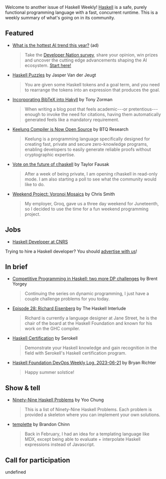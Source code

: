 Welcome to another issue of Haskell Weekly!
[Haskell](https://www.haskell.org) is a safe, purely functional programming language with a fast, concurrent runtime.
This is a weekly summary of what's going on in its community.

## Featured

<!-- Runs on 2023-06-15, 2023-06-22, 2023-07-06 & 2023-07-13. -->
- [What is the hottest AI trend this year?](https://www.developereconomics.net/?member_id=haskell&utm_medium=nl_2) (ad)
  > Take the [Developer Nation survey](https://www.developereconomics.net/?member_id=haskell&utm_medium=nl_2), share your opinion, win prizes and uncover the cutting edge advancements shaping the AI ecosystem. [Start here!](https://www.developereconomics.net/?member_id=haskell&utm_medium=nl_2)

- [Haskell Puzzles](https://jaspervdj.be/posts/2023-06-19-haskell-puzzles.html) by Jasper Van der Jeugt
  > You are given some Haskell tokens and a goal term, and you need to rearrange the tokens into an expression that produces the goal.

- [Incorporating BibTeX into Hakyll](https://tony-zorman.com/posts/hakyll-and-bibtex.html) by Tony Zorman
  > When writing a blog post that feels academic---or pretentious---enough to invoke the need for citations, having them automatically generated feels like a mandatory requirement.

- [Keelung Compiler is Now Open Source](https://www.btq.com/blog/keelung-compiler-is-now-open-source) by BTQ Research
  > Keelung is a programming language specifically designed for creating fast, private and secure zero-knowledge programs, enabling developers to easily generate reliable proofs without cryptographic expertise.

- [Vote on the future of r/haskell](https://discourse.haskell.org/t/vote-on-the-future-of-r-haskell/6562?u=taylorfausak) by Taylor Fausak
  > After a week of being private, I am opening r/haskell in read-only mode. I am also starting a poll to see what the community would like to do.

- [Weekend Project: Voronoi Mosaics](https://cdsmithus.medium.com/weekend-project-voronoi-mosaics-b68307559aa3) by Chris Smith
  > My employer, Groq, gave us a three day weekend for Juneteenth, so I decided to use the time for a fun weekend programming project.

## Jobs

- [Haskell Developer at CNRS](https://discourse.haskell.org/t/haskell-job-french-research-agency-cnrs-europa-france-paris/6545?u=taylorfausak)

Trying to hire a Haskell developer?
You should [advertise with us](https://haskellweekly.news/advertising.html)!

## In brief

- [Competitive Programming in Haskell: two more DP challenges](https://byorgey.wordpress.com/2023/06/20/competitive-programming-in-haskell-two-more-dp-challenges/) by Brent Yorgey
  > Continuing the series on dynamic programming, I just have a couple challenge problems for you today.

- [Episode 28: Richard Eisenberg](https://haskell.foundation/podcast/28/) by The Haskell Interlude
  > Richard is currently a language designer at Jane Street, he is the chair of the board at the Haskell Foundation and known for his work on the GHC compiler.

- [Haskell Certification](https://certification.serokell.io) by Serokell
  > Demonstrate your Haskell knowledge and gain recognition in the field with Serokell's Haskell certification program.

- [Haskell Foundation DevOps Weekly Log, 2023-06-21](https://discourse.haskell.org/t/haskell-foundation-devops-weekly-log-2023-06-21/6612?u=taylorfausak) by Bryan Richter
  > Happy summer solstice!

## Show & tell

- [Ninety-Nine Haskell Problems](https://ninetynine.haskell.chungyc.org/ninetynine-1.1.0/Problems.html) by Yoo Chung
  > This is a list of Ninety-Nine Haskell Problems. Each problem is provided a skeleton where you can implement your own solutions.

- [templette](https://discourse.haskell.org/t/rfc-templette-templette-markdown/6569?u=taylorfausak) by Brandon Chinn
  > Back in February, I had an idea for a templating language like MDX, except being able to evaluate + interpolate Haskell expressions instead of Javascript.

## Call for participation

undefined
